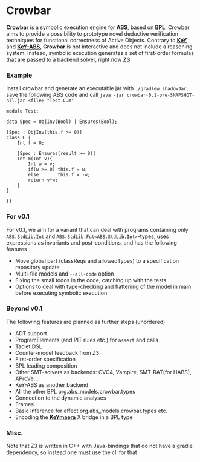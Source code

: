 # Crowbar 

**Crowbar** is a symbolic execution engine for [**ABS**](https://abs-models.org), based on [**BPL**](https://doi.org/10.1007/978-3-030-29026-9_22).
Crowbar aims to provide a possibility to prototype novel deductive verification techniques for 
functional correctness of Active Objects. Contrary to [**KeY**](https://www.key-project.org/) and [**KeY-ABS**](https://abs-models.org/tutorial_pdfs/KeY-ABS.pdf), **Crowbar** is not interactive 
and does not include a reasoning system.
Instead, symbolic execution generates a set of first-order formulas that are passed to a backend solver, right now [**Z3**](https://github.com/Z3Prover/z3). 

### Example

Install crowbar and generate an executable jar with `./gradlew shadowJar`, save the following ABS code and call `java -jar crowbar-0.1-pre-SNAPSHOT-all.jar <file> "Test.C.m"`
```
module Test;

data Spec = ObjInv(Bool) | Ensures(Bool);

[Spec : ObjInv(this.f >= 0)]
class C {
    Int f = 0;

    [Spec : Ensures(result >= 0)]
    Int m(Int v){
        Int w = v;
        if(w >= 0) this.f = w;
        else       this.f = -w;
        return v*w;
    }
}

{}
```

### For v0.1
For v0.1, we aim for a variant that can deal with programs containing only `ABS.StdLib.Int` 
and `ABS.StdLib.Fut<ABS.StdLib.Int>`-types, uses expressions as invariants and post-conditions, and has the following features

* Move global part (classReqs and allowedTypes) to a specification repository update
* Multi-file models and `--all-code` option
* Fixing the small todos in the code, catching up with the tests 
* Options to deal with type-checking and flattening of the model in main before executing symbolic execution
 
### Beyond v0.1
The following features are planned as further steps (unordered)
* ADT support
* ProgramElements (and PIT rules etc.) for `assert` and calls
* Taclet DSL
* Counter-model feedback from Z3
* First-order specification
* BPL leading composition
* Other SMT-solvers as backends: CVC4, Vampire, SMT-RAT(for HABS), AProVe...
* KeY-ABS as another backend
* All the other BPL org.abs_models.crowbar.types
* Connection to the dynamic analyses
* Frames
* Basic inference for effect org.abs_models.crowbar.types etc.
* Encoding the [**KeYmaera**](https://github.com/LS-Lab/KeYmaeraX-release) X bridge in a BPL type

### Misc.
Note that Z3 is written in C++ with Java-bindings that do not have a gradle dependency, so instead one must use the cli for that
